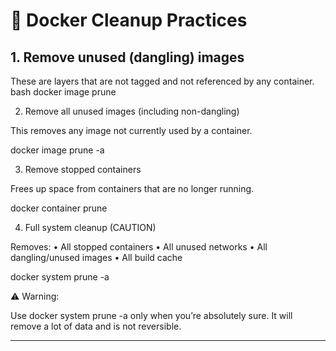 
# 🧹 Docker Cleanup Practices

## 1. Remove unused (dangling) images
These are layers that are not tagged and not referenced by any container.
bash
docker image prune

2. Remove all unused images (including non-dangling)

This removes any image not currently used by a container.

docker image prune -a

3. Remove stopped containers

Frees up space from containers that are no longer running.

docker container prune

4. Full system cleanup (CAUTION)

Removes:
	•	All stopped containers
	•	All unused networks
	•	All dangling/unused images
	•	All build cache

docker system prune -a

⚠ Warning:

Use docker system prune -a only when you’re absolutely sure. It will remove a lot of data and is not reversible.

---